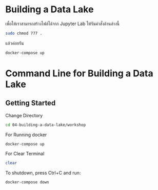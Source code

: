 # Building a Data Lake

เพื่อให้เราสามารถสร้างไฟล์ได้จาก Jupyter Lab ให้รันคำสั่งด้านล่างนี้

```sh
sudo chmod 777 .
```

แล้วค่อยรัน

```sh
docker-compose up
```
# Command Line for Building a Data Lake

## Getting Started


Change Directory
```sh
cd 04-building-a-data-lake/workshop
```


For Running docker
```sh
docker-compose up
```


For Clear Terminal
```sh
clear
```

To shutdown, press Ctrl+C and run:

```sh
docker-compose down
```


